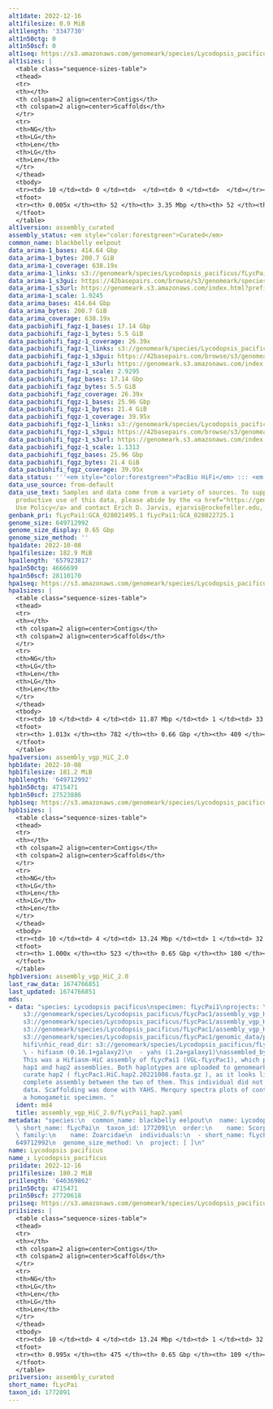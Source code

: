 ```yaml
---
alt1date: 2022-12-16
alt1filesize: 0.9 MiB
alt1length: '3347730'
alt1n50ctg: 0
alt1n50scf: 0
alt1seq: https://s3.amazonaws.com/genomeark/species/Lycodopsis_pacificus/fLycPai1/assembly_curated/fLycPai1.alt.cur.20221216.fasta.gz
alt1sizes: |
  <table class="sequence-sizes-table">
  <thead>
  <tr>
  <th></th>
  <th colspan=2 align=center>Contigs</th>
  <th colspan=2 align=center>Scaffolds</th>
  </tr>
  <tr>
  <th>NG</th>
  <th>LG</th>
  <th>Len</th>
  <th>LG</th>
  <th>Len</th>
  </tr>
  </thead>
  <tbody>
  <tr><td> 10 </td><td> 0 </td><td>  </td><td> 0 </td><td>  </td></tr><tr><td> 20 </td><td> 0 </td><td>  </td><td> 0 </td><td>  </td></tr><tr><td> 30 </td><td> 0 </td><td>  </td><td> 0 </td><td>  </td></tr><tr><td> 40 </td><td> 0 </td><td>  </td><td> 0 </td><td>  </td></tr><tr style="background-color:#cccccc;"><td> 50 </td><td> 0 </td><td>  </td><td> 0 </td><td>  </td></tr><tr><td> 60 </td><td> 0 </td><td>  </td><td> 0 </td><td>  </td></tr><tr><td> 70 </td><td> 0 </td><td>  </td><td> 0 </td><td>  </td></tr><tr><td> 80 </td><td> 0 </td><td>  </td><td> 0 </td><td>  </td></tr><tr><td> 90 </td><td> 0 </td><td>  </td><td> 0 </td><td>  </td></tr><tr><td> 100 </td><td> 0 </td><td>  </td><td> 0 </td><td>  </td></tr></tbody>
  <tfoot>
  <tr><th> 0.005x </th><th> 52 </th><th> 3.35 Mbp </th><th> 52 </th><th> 3.35 Mbp </th></tr>
  </tfoot>
  </table>
alt1version: assembly_curated
assembly_status: <em style="color:forestgreen">Curated</em>
common_name: blackbelly eelpout
data_arima-1_bases: 414.64 Gbp
data_arima-1_bytes: 200.7 GiB
data_arima-1_coverage: 638.19x
data_arima-1_links: s3://genomeark/species/Lycodopsis_pacificus/fLycPai1/genomic_data/arima/<br>
data_arima-1_s3gui: https://42basepairs.com/browse/s3/genomeark/species/Lycodopsis_pacificus/fLycPai1/genomic_data/arima/
data_arima-1_s3url: https://genomeark.s3.amazonaws.com/index.html?prefix=species/Lycodopsis_pacificus/fLycPai1/genomic_data/arima/
data_arima-1_scale: 1.9245
data_arima_bases: 414.64 Gbp
data_arima_bytes: 200.7 GiB
data_arima_coverage: 638.19x
data_pacbiohifi_fagz-1_bases: 17.14 Gbp
data_pacbiohifi_fagz-1_bytes: 5.5 GiB
data_pacbiohifi_fagz-1_coverage: 26.39x
data_pacbiohifi_fagz-1_links: s3://genomeark/species/Lycodopsis_pacificus/fLycPai1/genomic_data/pacbiohifi_fagz/<br>
data_pacbiohifi_fagz-1_s3gui: https://42basepairs.com/browse/s3/genomeark/species/Lycodopsis_pacificus/fLycPai1/genomic_data/pacbiohifi_fagz/
data_pacbiohifi_fagz-1_s3url: https://genomeark.s3.amazonaws.com/index.html?prefix=species/Lycodopsis_pacificus/fLycPai1/genomic_data/pacbiohifi_fagz/
data_pacbiohifi_fagz-1_scale: 2.9295
data_pacbiohifi_fagz_bases: 17.14 Gbp
data_pacbiohifi_fagz_bytes: 5.5 GiB
data_pacbiohifi_fagz_coverage: 26.39x
data_pacbiohifi_fqgz-1_bases: 25.96 Gbp
data_pacbiohifi_fqgz-1_bytes: 21.4 GiB
data_pacbiohifi_fqgz-1_coverage: 39.95x
data_pacbiohifi_fqgz-1_links: s3://genomeark/species/Lycodopsis_pacificus/fLycPai1/genomic_data/pacbio_hifi/<br>
data_pacbiohifi_fqgz-1_s3gui: https://42basepairs.com/browse/s3/genomeark/species/Lycodopsis_pacificus/fLycPai1/genomic_data/pacbio_hifi/
data_pacbiohifi_fqgz-1_s3url: https://genomeark.s3.amazonaws.com/index.html?prefix=species/Lycodopsis_pacificus/fLycPai1/genomic_data/pacbio_hifi/
data_pacbiohifi_fqgz-1_scale: 1.1313
data_pacbiohifi_fqgz_bases: 25.96 Gbp
data_pacbiohifi_fqgz_bytes: 21.4 GiB
data_pacbiohifi_fqgz_coverage: 39.95x
data_status: '''<em style="color:forestgreen">PacBio HiFi</em> ::: <em style="color:forestgreen">Arima</em>'''
data_use_source: from-default
data_use_text: Samples and data come from a variety of sources. To support fair and
  productive use of this data, please abide by the <a href="https://genome10k.soe.ucsc.edu/data-use-policies/">Data
  Use Policy</a> and contact Erich D. Jarvis, ejarvis@rockefeller.edu, with any questions.
genbank_pri: fLycPai1:GCA_028021495.1 fLycPai1:GCA_028022725.1
genome_size: 649712992
genome_size_display: 0.65 Gbp
genome_size_method: ''
hpa1date: 2022-10-08
hpa1filesize: 182.9 MiB
hpa1length: '657923817'
hpa1n50ctg: 4666699
hpa1n50scf: 28110170
hpa1seq: https://s3.amazonaws.com/genomeark/species/Lycodopsis_pacificus/fLycPai1/assembly_vgp_HiC_2.0/fLycPac1.HiC.hap1.20221008.fasta.gz
hpa1sizes: |
  <table class="sequence-sizes-table">
  <thead>
  <tr>
  <th></th>
  <th colspan=2 align=center>Contigs</th>
  <th colspan=2 align=center>Scaffolds</th>
  </tr>
  <tr>
  <th>NG</th>
  <th>LG</th>
  <th>Len</th>
  <th>LG</th>
  <th>Len</th>
  </tr>
  </thead>
  <tbody>
  <tr><td> 10 </td><td> 4 </td><td> 11.87 Mbp </td><td> 1 </td><td> 33.37 Mbp </td></tr><tr><td> 20 </td><td> 10 </td><td> 9.74 Mbp </td><td> 3 </td><td> 30.64 Mbp </td></tr><tr><td> 30 </td><td> 18 </td><td> 7.12 Mbp </td><td> 6 </td><td> 29.19 Mbp </td></tr><tr><td> 40 </td><td> 28 </td><td> 5.79 Mbp </td><td> 8 </td><td> 28.84 Mbp </td></tr><tr style="background-color:#cccccc;"><td> 50 </td><td> 41 </td><td style="background-color:#88ff88;"> 4.67 Mbp </td><td> 10 </td><td style="background-color:#88ff88;"> 28.11 Mbp </td></tr><tr><td> 60 </td><td> 57 </td><td> 3.52 Mbp </td><td> 13 </td><td> 25.54 Mbp </td></tr><tr><td> 70 </td><td> 82 </td><td> 2.03 Mbp </td><td> 15 </td><td> 24.85 Mbp </td></tr><tr><td> 80 </td><td> 121 </td><td> 1.28 Mbp </td><td> 18 </td><td> 23.35 Mbp </td></tr><tr><td> 90 </td><td> 191 </td><td> 0.67 Mbp </td><td> 21 </td><td> 19.90 Mbp </td></tr><tr><td> 100 </td><td> 523 </td><td> 52.39 Kbp </td><td> 154 </td><td> 55.74 Kbp </td></tr></tbody>
  <tfoot>
  <tr><th> 1.013x </th><th> 782 </th><th> 0.66 Gbp </th><th> 409 </th><th> 0.66 Gbp </th></tr>
  </tfoot>
  </table>
hpa1version: assembly_vgp_HiC_2.0
hpb1date: 2022-10-08
hpb1filesize: 181.2 MiB
hpb1length: '649712992'
hpb1n50ctg: 4715471
hpb1n50scf: 27523886
hpb1seq: https://s3.amazonaws.com/genomeark/species/Lycodopsis_pacificus/fLycPai1/assembly_vgp_HiC_2.0/fLycPac1.HiC.hap2.20221008.fasta.gz
hpb1sizes: |
  <table class="sequence-sizes-table">
  <thead>
  <tr>
  <th></th>
  <th colspan=2 align=center>Contigs</th>
  <th colspan=2 align=center>Scaffolds</th>
  </tr>
  <tr>
  <th>NG</th>
  <th>LG</th>
  <th>Len</th>
  <th>LG</th>
  <th>Len</th>
  </tr>
  </thead>
  <tbody>
  <tr><td> 10 </td><td> 4 </td><td> 13.24 Mbp </td><td> 1 </td><td> 32.89 Mbp </td></tr><tr><td> 20 </td><td> 10 </td><td> 10.56 Mbp </td><td> 3 </td><td> 31.37 Mbp </td></tr><tr><td> 30 </td><td> 16 </td><td> 7.90 Mbp </td><td> 6 </td><td> 29.18 Mbp </td></tr><tr><td> 40 </td><td> 26 </td><td> 6.08 Mbp </td><td> 8 </td><td> 29.06 Mbp </td></tr><tr style="background-color:#cccccc;"><td> 50 </td><td> 38 </td><td style="background-color:#88ff88;"> 4.72 Mbp </td><td> 10 </td><td style="background-color:#88ff88;"> 27.52 Mbp </td></tr><tr><td> 60 </td><td> 54 </td><td> 3.44 Mbp </td><td> 13 </td><td> 25.58 Mbp </td></tr><tr><td> 70 </td><td> 77 </td><td> 2.43 Mbp </td><td> 15 </td><td> 24.72 Mbp </td></tr><tr><td> 80 </td><td> 111 </td><td> 1.47 Mbp </td><td> 18 </td><td> 22.39 Mbp </td></tr><tr><td> 90 </td><td> 174 </td><td> 0.69 Mbp </td><td> 21 </td><td> 20.35 Mbp </td></tr><tr><td> 100 </td><td> 0 </td><td>  </td><td> 179 </td><td> 1.00 Kbp </td></tr></tbody>
  <tfoot>
  <tr><th> 1.000x </th><th> 523 </th><th> 0.65 Gbp </th><th> 180 </th><th> 0.65 Gbp </th></tr>
  </tfoot>
  </table>
hpb1version: assembly_vgp_HiC_2.0
last_raw_data: 1674766851
last_updated: 1674766851
mds:
- data: "species: Lycodopsis pacificus\nspecimen: fLycPai1\nprojects: \n  - vgp\nhap2:
    s3://genomeark/species/Lycodopsis_pacificus/fLycPac1/assembly_vgp_HiC_2.0/fLycPac1.HiC.hap2.20221008.fasta.gz\npretext_hap2:
    s3://genomeark/species/Lycodopsis_pacificus/fLycPac1/assembly_vgp_HiC_2.0/evaluation/hap2/pretext/fLycPac1_hap2__s2_heatmap.pretext\nkmer_spectra_img:
    s3://genomeark/species/Lycodopsis_pacificus/fLycPac1/assembly_vgp_HiC_2.0/evaluation/fLycPac1_png/\npacbio_read_dir:
    s3://genomeark/species/Lycodopsis_pacificus/fLycPac1/genomic_data/pacbio_hifi/\npacbio_read_type:
    hifi\nhic_read_dir: s3://genomeark/species/Lycodopsis_pacificus/fLycPac1/genomic_data/arima/\npipeline:\n
    \ - hifiasm (0.16.1+galaxy2)\n  - yahs (1.2a+galaxy1)\nassembled_by_group: Rockefeller\nnotes:
    This was a Hifiasm-HiC assembly of fLycPai1 (VGL-fLycPac1), which produced phased
    hap1 and hap2 assemblies. Both haplotypes are uploaded to genomeark, but Please
    curate hap2 ( fLycPac1.HiC.hap2.20221008.fasta.gz ), as it looks like the more
    complete assembly between the two of them. This individual did not have bionano
    data. Scaffolding was done with YAHS. Merqury spectra plots of contigs indicate
    a homogametic specimen. "
  ident: md4
  title: assembly_vgp_HiC_2.0/fLycPai1_hap2.yaml
metadata: "species:\n  common_name: blackbelly eelpout\n  name: Lycodopsis pacificus\n
  \ short_name: fLycPai\n  taxon_id: 1772091\n  order:\n    name: Scorpaeniformes\n
  \ family:\n    name: Zoarcidae\n  individuals:\n  - short_name: fLycPai1\n  genome_size:
  649712992\n  genome_size_method: \n  project: [ ]\n"
name: Lycodopsis pacificus
name_: Lycodopsis_pacificus
pri1date: 2022-12-16
pri1filesize: 180.2 MiB
pri1length: '646369862'
pri1n50ctg: 4715471
pri1n50scf: 27720618
pri1seq: https://s3.amazonaws.com/genomeark/species/Lycodopsis_pacificus/fLycPai1/assembly_curated/fLycPai1.pri.cur.20221216.fasta.gz
pri1sizes: |
  <table class="sequence-sizes-table">
  <thead>
  <tr>
  <th></th>
  <th colspan=2 align=center>Contigs</th>
  <th colspan=2 align=center>Scaffolds</th>
  </tr>
  <tr>
  <th>NG</th>
  <th>LG</th>
  <th>Len</th>
  <th>LG</th>
  <th>Len</th>
  </tr>
  </thead>
  <tbody>
  <tr><td> 10 </td><td> 4 </td><td> 13.24 Mbp </td><td> 1 </td><td> 32.99 Mbp </td></tr><tr><td> 20 </td><td> 10 </td><td> 10.56 Mbp </td><td> 3 </td><td> 31.51 Mbp </td></tr><tr><td> 30 </td><td> 16 </td><td> 7.90 Mbp </td><td> 6 </td><td> 29.72 Mbp </td></tr><tr><td> 40 </td><td> 26 </td><td> 6.08 Mbp </td><td> 8 </td><td> 29.06 Mbp </td></tr><tr style="background-color:#cccccc;"><td> 50 </td><td> 38 </td><td style="background-color:#88ff88;"> 4.72 Mbp </td><td> 10 </td><td style="background-color:#88ff88;"> 27.72 Mbp </td></tr><tr><td> 60 </td><td> 54 </td><td> 3.44 Mbp </td><td> 12 </td><td> 26.74 Mbp </td></tr><tr><td> 70 </td><td> 77 </td><td> 2.43 Mbp </td><td> 15 </td><td> 24.76 Mbp </td></tr><tr><td> 80 </td><td> 111 </td><td> 1.47 Mbp </td><td> 18 </td><td> 23.04 Mbp </td></tr><tr><td> 90 </td><td> 175 </td><td> 0.66 Mbp </td><td> 21 </td><td> 20.35 Mbp </td></tr><tr><td> 100 </td><td> 0 </td><td>  </td><td> 0 </td><td>  </td></tr></tbody>
  <tfoot>
  <tr><th> 0.995x </th><th> 475 </th><th> 0.65 Gbp </th><th> 109 </th><th> 0.65 Gbp </th></tr>
  </tfoot>
  </table>
pri1version: assembly_curated
short_name: fLycPai
taxon_id: 1772091
---
```

